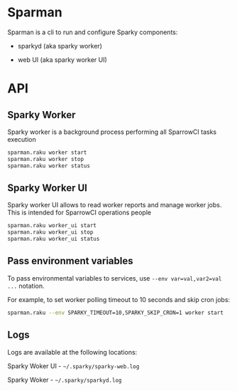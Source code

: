 # Sparman

Sparman is a cli to run and configure Sparky components:

- sparkyd (aka sparky worker)

- web UI (aka sparky worker UI)

# API

## Sparky Worker

Sparky worker is a background process performing all SparrowCI tasks execution

```bash
sparman.raku worker start
sparman.raku worker stop
sparman.raku worker status
```

## Sparky Worker UI

Sparky worker UI allows to read worker reports and manage worker jobs. This
is intended for SparrowCI operations people

```bash
sparman.raku worker_ui start
sparman.raku worker_ui stop
sparman.raku worker_ui status
```

## Pass environment variables

To pass environmental variables to services, use `--env var=val,var2=val ...` notation.

For example, to set worker polling timeout to 10 seconds and skip cron jobs:

```bash
sparman.raku --env SPARKY_TIMEOUT=10,SPARKY_SKIP_CRON=1 worker start
```

## Logs

Logs are available at the following locations:

Sparky Woker UI - `~/.sparky/sparky-web.log`

Sparky Woker - `~/.sparky/sparkyd.log`

